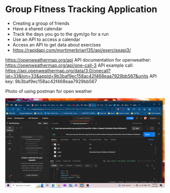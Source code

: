 # Group Fitness Tracking Application
* Creating a group of friends
* Have a shared calendar
* Track the days you go to the gym/go for a run
* Use an API to access a calendar
* Access an API to get data about exercises
* https://rapidapi.com/mortimerbrian135/api/exerciseapi3/


https://openweathermap.org/api
API documentation for openweather: https://openweathermap.org/api/one-call-3
API example call: https://api.openweathermap.org/data/3.0/onecall?lat=33&lon=33&appid=9b3baf9ec158ac42f468eaa7929bb567&units
API key: 9b3baf9ec158ac42f468eaa7929bb567

Photo of using postman for open weather

![OpenweatherThingy.png](Photo%2FOpenweatherThingy.png)